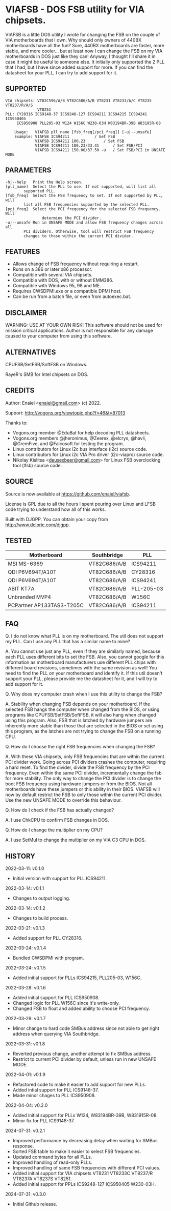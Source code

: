 VIAFSB - DOS FSB utility for VIA chipsets.
=================================================
VIAFSB is a little DOS utility I wrote for changing the FSB on the couple of 
VIA motherboards that I own. Why should only owners of 440BX motherboards have 
all the fun? Sure, 440BX motherboards are faster, more stable, and more 
cooler... but at least now I can change the FSB on my VIA motherboards in DOS 
just like they can! Anyway, I thought I'll share it in case it might be useful 
to someone else. It initially only supported the 2 PLL that I had, but I have 
since added support for more. If you can find the datasheet for your PLL, I 
can try to add support for it.

SUPPORTED
---------
```  
VIA chipsets: VT82C596/A/B VT82C686/A/B VT8231 VT8233/A/C VT8235 VT8237/R/A/S 
              VT8251
PLL: CY28316 ICS9148-37 ICS9248-127 ICS94211 ICS94215 ICS94241 ICS950405 
     ICS950908 PLL205-03 W124 W156C W230-03H W83194BR-39B W83195R-08

	Usage:   VIAFSB pll_name [fsb_freq[/pci_freq]] [-u|--unsafe]
	Example: VIAFSB ICS94211		   / Get FSB
	         VIAFSB ICS94211 100.23		   / Set FSB
	         VIAFSB ICS94211 100.23/33.41	   / Set FSB/PCI
	         VIAFSB ICS94211 150.00/37.50 -u   / Set FSB/PCI in UNSAFE MODE
```

PARAMETERS
----------
```
-h|--help	Print the Help screen.	
[pll_name]	Select the PLL to use. If not supported, will list all 
		supported PLL.
[fsb_freq]	Select the FSB frequency to set. If not supported by PLL, will
		list all FSB frequencies supported by the selected PLL.
[pci_freq]	Select the PCI frequency for the selected FSB frequency. Will
                determine the PCI divider.
-u|--unsafe	Run in UNSAFE MODE and allow FSB frequency changes across all 
		PCI dividers. Otherwise, tool will restrict FSB frequency 
		changes to those within the current PCI divider.
```

FEATURES
--------
* Allows change of FSB frequency without requiring a restart.
* Runs on a 386 or later x86 processor.
* Compatible with several VIA chipsets.
* Compatible with DOS, with or without EMM386.
* Compatible with Windows 95, 98 and ME.
* Requires CWSDPMI.exe or a compatible DPMI host.
* Can be run from a batch file, or even from autoexec.bat.

DISCLAIMER
----------
WARNING: USE AT YOUR OWN RISK! This software should not be used for mission
critical applications. Author is not responsible for any damage caused to your
computer from using this software.

ALTERNATIVES
------------
CPUFSB/SetFSB/SoftFSB on Windows.

RayeR's SMB for Intel chipsets on DOS.

CREDITS
-------
Author: Enaiel \<enaiel@gmail.com\> (c) 2022. 

Support: http://vogons.org/viewtopic.php?f=46&t=87013

Thanks to:
* Vogons.org member @EduBat for help decoding PLL datasheets.
* Vogons.org members @jheronimus, @Zeerex, @elcrys, @havli, @GremFive, and 
  @Falcosoft for testing the program.
* Linux contributors for Linux i2c bus interface (i2c) source code.
* Linux contributors for Linux i2c VIA Pro driver (i2c-viapro) source code.
* Nikolay Kislitsa \<deusexbeer@gmail.com\> for Linux FSB overclocking tool (lfsb)  source code.  

SOURCE
------
Source is now available at https://github.com/enaiel/viafsb.

License is GPL due to all the hours I spent pouring over Linux and LFSB code 
trying to understand how all of this works.

Built with DJGPP. You can obtain your copy from http://www.delorie.com/djgpp.

TESTED
------

Motherboard               | Southbridge  | PLL         
--------------------------|--------------|--------------
MSI MS-6369     	  | VT82C686/A/B | ICS94211
QDI P6V694T/A10T	  | VT82C686/A/B | CY28316 
QDI P6V694T/A10T	  | VT82C686/A/B | ICS94241 
ABIT KT7A       	  | VT82C686/A/B | PLL-205-03
Unbranded MVP4		  | VT82C686/A/B | W156C
PCPartner AP133TAS3-T205C | VT82C686/A/B | ICS94211

FAQ
---
Q. I do not know what PLL is on my motherboard. The util does not support my 
   PLL. Can I use any PLL that has a similar name to mine?

A. You cannot use just any PLL, even if they are similarly named, because each 
   PLL uses different bits to set the FSB. Also, you cannot google for this 
   information as motherboard manufacturers use different PLL chips with 
   different board revisions, sometimes with the same revision as well! You need
   to find the PLL on your motherboard and identify it. If this util doesn't 
   support your PLL, please provide me the datasheet for it, and I will try to 
   add support for it. 

Q. Why does my computer crash when I use this utility to change the FSB?

A. Stability when changing FSB depends on your motherboard. If the selected FSB 
   hangs the computer when changed from the BIOS, or using programs like 
   CPUFSB/SetFSB/SoftFSB, it will also hang when changed using this program. 
   Also, FSB that is latched by hardware jumpers are inherently more stable than
   those that are selected in the BIOS or set using this program, as the latches
   are not trying to change the FSB on a running CPU.

Q. How do I choose the right FSB frequencies when changing the FSB?

A. With these VIA chipsets, only FSB frequencies that are within the current 
   PCI divider work. Going across PCI dividers crashes the computer, requiring a
   hard reset. To find the divider, divide the FSB frequency by the PCI 
   frequency. Even within the same PCI divider, incrementally change the fsb
   for more stability. The only way to change the PCI divider is to change the 
   boot FSB frequency using hardware jumpers or from the BIOS. Not all 
   motherboards have these jumpers or this ability in their BIOS. VIAFSB will
   now by default restrict the FSB to only those within the current PCI divider.
   Use the new UNSAFE MODE to override this behaviour. 

Q. How do I check if the FSB has actually changed?

A. I use ChkCPU to confirm FSB changes in DOS.

Q. How do I change the multiplier on my CPU?

A. I use SetMul to change the multiplier on my VIA C3 CPU in DOS.

HISTORY
-------
2022-03-11: v0.1.0
* Initial version with support for PLL ICS94211.

2022-03-14: v0.1.1
* Changes to output logging.

2022-03-14: v0.1.2
* Changes to build process.

2022-03-21: v0.1.3
* Added support for PLL CY28316.

2022-03-24: v0.1.4
* Bundled CWSDPMI with program.

2022-03-24: v0.1.5
* Added initial support for PLLs ICS94215, PLL205-03, W156C.

2022-03-28: v0.1.6
* Added initial support for PLL ICS950908.
* Changed logic for PLL W156C since it's write-only. 
* Changed FSB to float and added ability to choose PCI frequency. 

2022-03-29: v0.1.7
* Minor change to hard code SMBus address since not able to get right address 
  when querying VIA Southbridge. 

2022-03-31: v0.1.8
* Reverted previous change, another attempt to fix SMBus address.
* Restrict to current PCI divider by default, unless run in new UNSAFE MODE.

2022-04-01: v0.1.9
* Refactored code to make it easier to add support for new PLLs.
* Added intial support for PLL ICS9148-37.
* Made minor chages to PLL ICS950908.

2022-04-04: v0.2.0
* Added initial support for PLLs W124, W83194BR-39B, W831915R-08. 
* Minor fix for PLL ICS9148-37.

2024-07-31: v0.2.1
* Improved performance by decreasing delay when waiting for SMBus response.
* Sorted FSB table to make it easier to select FSB frequencies.
* Updated command bytes for all PLLs.
* Improved handling of read-only PLLs.
* Improved handling of same FSB frequencies with different PCI values.
* Added initial support for VIA chipsets VT8231 VT8233C VT8237/R VT8237A VT8237S VT8251.
* Added initial support for PPLs ICS9248-127 ICS950405 W230-03H.

2024-07-31: v0.3.0
* Initial Github release.
